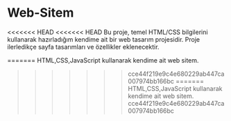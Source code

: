 # Web-Sitem
<<<<<<< HEAD
<<<<<<< HEAD
Bu proje, temel HTML/CSS bilgilerini kullanarak hazırladığım kendime ait bir web tasarım projesidir.
Proje ilerledikçe sayfa tasarımları ve özellikler eklenecektir.

=======
HTML,CSS,JavaScript kullanarak kendime ait web sitem.
>>>>>>> cce44f219e9c4e680229ab447ca007974bb166bc
=======
HTML,CSS,JavaScript kullanarak kendime ait web sitem.
>>>>>>> cce44f219e9c4e680229ab447ca007974bb166bc
